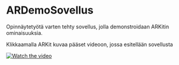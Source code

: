 # ARDemoSovellus

Opinnäytetyötä varten tehty sovellus, jolla demonstroidaan ARKitin ominaisuuksia.

Klikkaamalla ARKit kuvaa pääset videoon, jossa esitellään sovellusta

[![Watch the video](https://cdn-images-1.medium.com/max/480/1*hJdmqVuL79jo8ly7_TvI0Q.png)](https://youtu.be/VxEVjkp7WDk)
